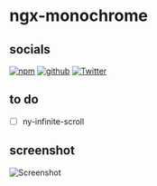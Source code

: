 # ngx-monochrome

## socials

[![npm](https://img.shields.io/npm/v/@namitoyokota/ngx-monochrome)](https://www.npmjs.com/package/@namitoyokota/ngx-monochrome)
[![github](https://img.shields.io/github/stars/namitoyokota/ngx-monochrome)](https://github.com/namitoyokota/ngx-monochrome)
[![Twitter](https://img.shields.io/twitter/follow/namitoyokota?style=social)](https://twitter.com/namitoyokota)

## to do

-   [ ] ny-infinite-scroll

## screenshot

![Screenshot](https://i.imgur.com/nSs513v.png)
